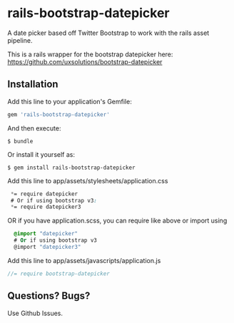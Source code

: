 # rails-bootstrap-datepicker
A date picker based off Twitter Bootstrap to work with the rails asset pipeline.

This is a rails wrapper for the bootstrap datepicker here: https://github.com/uxsolutions/bootstrap-datepicker

## Installation

Add this line to your application's Gemfile:

```ruby
gem 'rails-bootstrap-datepicker'
```

And then execute:

    $ bundle

Or install it yourself as:

    $ gem install rails-bootstrap-datepicker

Add this line to app/assets/stylesheets/application.css

``` css
 *= require datepicker
 # Or if using bootstrap v3:
 *= require datepicker3
```
OR if you have application.scss, you can require like above or import using

``` scss
  @import "datepicker"
  # Or if using bootstrap v3
  @import "datepicker3"
```


Add this line to app/assets/javascripts/application.js

``` javascript
//= require bootstrap-datepicker
```

## Questions? Bugs?

Use Github Issues.

